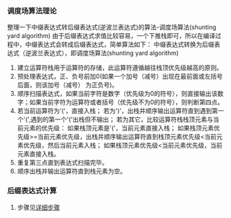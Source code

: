 ﻿### 调度场算法理论

整理一下中缀表达式转后缀表达式(逆波兰表达式)的算法-调度场算法(shunting yard algorithm)
由于后缀表达式求值比较容易，一个下推栈即可，所以在编译过程中，中缀表达式会转成后缀表达式，简单算法如下：
中缀表达式转换为后缀表达式（逆波兰表达式），即调度场算法(shunting yard algorithm)

1. 建立运算符栈用于运算符的存储，此运算符遵循越往栈顶优先级越高的原则。
2. 预处理表达式，正、负号前加0(如果一个加号（减号）出现在最前面或左括号后面，则该加号（减号） 为正负号)。 　　
3. 顺序扫描表达式，如果当前字符是数字（优先级为0的符号），则直接输出该数字；如果当前字符为运算符或者括号（优先级不为0的符号），则判断第四点。
4. 若当前运算符为'('，直接入栈；
若为')'，出栈并顺序输出运算符直到遇到第一个'(',遇到的第一个'('出栈但不输出；
若为其它，比较运算符栈栈顶元素与当前元素的优先级：
如果栈顶元素是'('，当前元素直接入栈；
如果栈顶元素优先级>=当前元素优先级，出栈并顺序输出运算符直到栈顶元素优先级<当前元素优先级，然后当前元素入栈；
如果栈顶元素优先级<当前元素优先级，当前元素直接入栈。      
5. 重复第三点直到表达式扫描完毕。
6. 顺序出栈并输出运算符直到栈元素为空。

### 后缀表达式计算

1. 步骤见[详细步骤](https://blog.csdn.net/yangquanhui1991/article/details/52187375)
